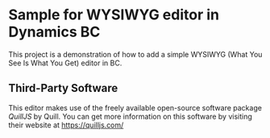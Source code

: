 # Sample for WYSIWYG editor in Dynamics BC
This project is a demonstration of how to add a simple WYSIWYG (What You See Is What You Get) editor in BC.

## Third-Party Software
This editor makes use of the freely available open-source software package *QuillJS* by Quill. You can get more information on this software by visiting their website at https://quilljs.com/